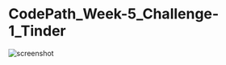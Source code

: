 # CodePath_Week-5_Challenge-1_Tinder

![screenshot](https://cloud.githubusercontent.com/assets/11927517/8236359/ab8948c6-159c-11e5-8740-067bacf82315.gif)
